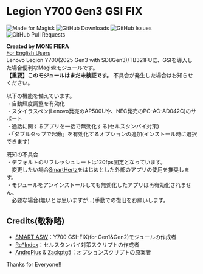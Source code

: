 # Legion Y700 Gen3 GSI FIX
![Made for Magisk](https://img.shields.io/badge/Made%20for-Magisk-teal?style=for-the-badge&logo=magisk)
![GitHub Downloads](https://img.shields.io/github/downloads/monefiera/Legion-Y700-Gen3-GSI-FIX/total?color=green&style=for-the-badge&logo=github)
![GitHub Issues](https://img.shields.io/github/issues/monefiera/Legion-Y700-Gen3-GSI-FIX?style=for-the-badge&logo=github)
![GitHub Pull Requests](https://img.shields.io/github/issues-pr/monefiera/Legion-Y700-Gen3-GSI-FIX?style=for-the-badge&logo=github)  

**Created by MONE FIERA**  
[For English Users](https://github.com/monefiera/Legion-Y700-Gen3-GSI-FIX/blob/main/README_EN.md)  
Lenovo Legion Y700(2025 Gen3 with SD8Gen3)/TB321FUに、GSIを導入した場合便利なMagiskモジュールです。  
**【重要】このモジュールはまだ未検証です。** 不具合が発生した場合はお知らせください。  

以下の機能を備えています。  
・自動輝度調整を有効化  
・スタイラスペン(Lenovo発売のAP500Uや、NEC発売のPC-AC-AD042C)のサポート  
・通話に関するアプリを一括で無効化する(セルスタンバイ対策)  
・「ダブルタップで起動」を有効化するオプションの追加(インストール時に選択できます)  

既知の不具合  
・デフォルトのリフレッシュレートは120fps固定となっています。  
　変更したい場合[SmartHertz](https://play.google.com/store/apps/details?id=com.naprzod.smarthertz)をはじめとした外部のアプリの使用を推奨します。  
・モジュールをアンインストールしても無効化したアプリは再有効化されません。  
　必要な場合(無いとは思いますが…)手動での復旧をお願いします。  

## Credits(敬称略)  
- [SMART ASW](https://smartasw.com/)：Y700 GSI-FIX(for Gen1&Gen2)モジュールの作成者  
- [Re*Index](https://reindex-ot.github.io/)：セルスタンバイ対策スクリプトの作成者  
- [AndroPlus](https://androplus.jp/) & [Zackptg5](https://zackptg5.com/)：オプションスクリプトの原案者
<!-- - [Treble Droid Team](https://github.com/TrebleDroid)：磁気カバー有効化への協力  -->

Thanks for Everyone!!

